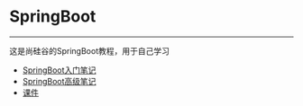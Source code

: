 # SpringBoot
-------------------------
这是尚硅谷的SpringBoot教程，用于自己学习

- [SpringBoot入门笔记](/SpringBoot入门教程.md)
- [SpringBoot高级笔记](/SpringBoot高级教程.md)
- [课件](/supporting/SpringBoot课件.pdf)